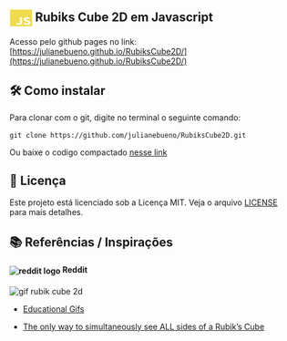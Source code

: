 ##   <a href="#"><img align="center" alt="javasript logo" height="30" width="40" src="https://raw.githubusercontent.com/devicons/devicon/master/icons/javascript/javascript-plain.svg"></a> Rubiks Cube 2D em Javascript


Acesso pelo github pages no link: [https://julianebueno.github.io/RubiksCube2D/](https://julianebueno.github.io/RubiksCube2D/)

## 🛠️ Como instalar

Para clonar com o git, digite no terminal o seguinte comando:

```
git clone https://github.com/julianebueno/RubiksCube2D.git
```

Ou baixe o codigo compactado [nesse link](https://github.com/julianebueno/RubiksCube2D/archive/refs/heads/main.zip)

## 📄 Licença

Este projeto está licenciado sob a Licença MIT. Veja o arquivo [LICENSE](LICENSE) para mais detalhes.

## 📚 Referências / Inspirações

#### <img align="center" alt="reddit logo" height="25" width="25" src="https://images.seeklogo.com/logo-png/40/2/reddit-logo-png_seeklogo-409489.png"> Reddit

<img src="https://i.redd.it/imq4s00bgx1a1.gif" alt="gif rubik cube 2d">

- [Educational Gifs](https://www.reddit.com/r/educationalgifs/comments/127enam/2d_representation_of_a_rubiks_cube_help/)

- [The only way to simultaneously see ALL sides of a Rubik’s Cube](https://www.reddit.com/r/gifs/comments/z3okyv/the_only_way_to_simultaneously_see_all_sides_of_a/)
